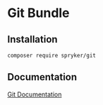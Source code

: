 # Git Bundle

## Installation

```
composer require spryker/git
```

## Documentation

[Git Documentation](https://spryker.github.io/git/index.html)




